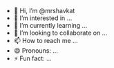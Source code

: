 - 👋 Hi, I’m @mrshavkat
- 👀 I’m interested in ...
- 🌱 I’m currently learning ...
- 💞️ I’m looking to collaborate on ...
- 📫 How to reach me ...
- 😄 Pronouns: ...
- ⚡ Fun fact: ...

<!---
mrshavkat/mrshavkat is a ✨ special ✨ repository because its `README.md` (this file) appears on your GitHub profile.
You can click the Preview link to take a look at your changes.
--->
